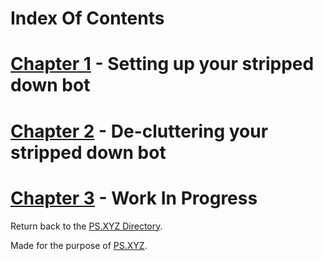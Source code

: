 # Index Of Contents

# [Chapter 1](https://github.com/PS-XYZ-Developement/Directory/blob/main/Stripped%20Down%20Bot%20Tutorials/Welcome%20Bot/Chapters/Chapter1.md) - Setting up your stripped down bot
# [Chapter 2](https://github.com/PS-XYZ-Developement/Directory/blob/main/Stripped%20Down%20Bot%20Tutorials/Welcome%20Bot/Chapters/Chapter2.md) - De-cluttering your stripped down bot
# [Chapter 3](https://github.com/PS-XYZ-Developement/Directory/blob/main/Stripped%20Down%20Bot%20Tutorials/Welcome%20Bot/Chapters/Chapter3.md) - Work In Progress

Return back to the [PS.XYZ Directory](https://github.com/TheCrazyCatKidz/PS.XYZ-Directory).

Made for the purpose of [PS.XYZ](https://platservices.xyz).
